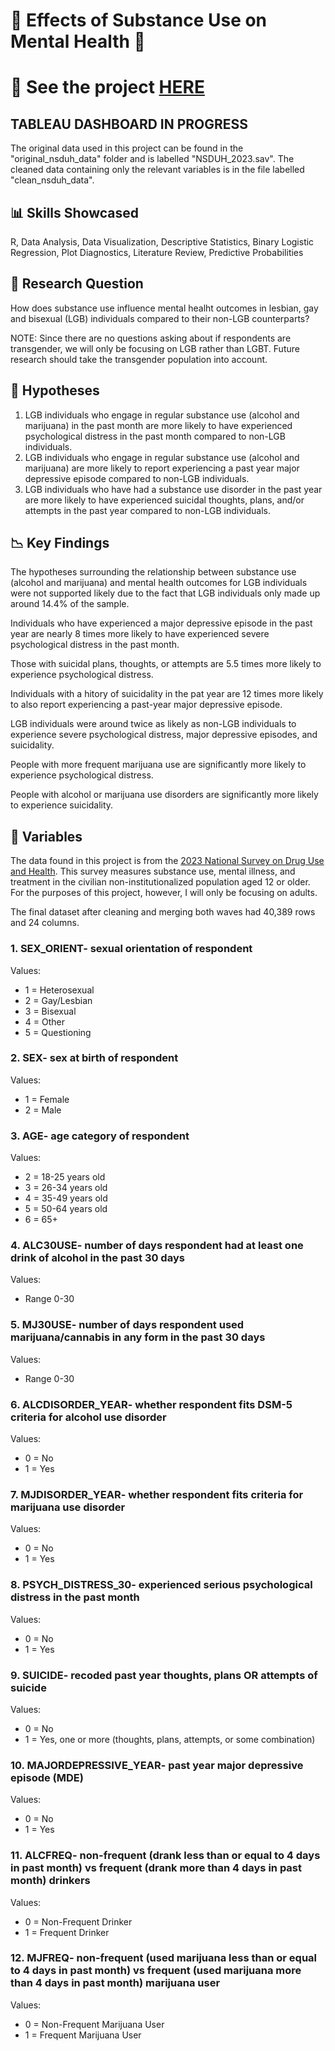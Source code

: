 # 🍺 Effects of Substance Use on Mental Health 🧠 

# 👀 See the project [HERE](https://nimj34.github.io/Effects-of-Substance-Use-on-Mental-Health-by-Sexual-Orientation/)

## TABLEAU DASHBOARD IN PROGRESS

The original data used in this project can be found in the "original_nsduh_data" folder and is labelled "NSDUH_2023.sav".
The cleaned data containing only the relevant variables is in the file labelled "clean_nsduh_data".

## 📊 Skills Showcased
R, Data Analysis, Data Visualization, Descriptive Statistics, Binary Logistic Regression, Plot Diagnostics, Literature Review, Predictive Probabilities

## 🤷 Research Question
How does substance use influence mental healht outcomes in lesbian, gay and bisexual (LGB) individuals compared to their non-LGB counterparts?

NOTE: Since there are no questions asking about if respondents are transgender, we will only be focusing on LGB rather than LGBT. Future research should take the transgender population into account.

## 🔎 Hypotheses
1. LGB individuals who engage in regular substance use (alcohol and marijuana) in the past month are more likely to have experienced psychological distress in the past month compared to non-LGB individuals.
2. LGB individuals who engage in regular substance use (alcohol and marijuana) are more likely to report experiencing a past year major depressive episode compared to non-LGB individuals.
3. LGB individuals who have had a substance use disorder in the past year are more likely to have experienced suicidal thoughts, plans, and/or attempts in the past year compared to non-LGB individuals.

## 📉 Key Findings
The hypotheses surrounding the relationship between substance use (alcohol and marijuana) and mental health outcomes for LGB individuals were not supported likely due to the fact that LGB individuals only made up around 14.4% of the sample. 

Individuals who have experienced a major depressive episode in the past year are nearly 8 times more likely to have experienced severe psychological distress in the past month. 

Those with suicidal plans, thoughts, or attempts are 5.5 times more likely to experience psychological distress.

Individuals with a hitory of suicidality in the pat year are 12 times more likely to also report experiencing a past-year major depressive episode.

LGB individuals were around twice as likely as non-LGB individuals to experience severe psychological distress, major depressive episodes, and suicidality.

People with more frequent marijuana use are significantly more likely to experience psychological distress.

People with alcohol or marijuana use disorders are significantly more likely to experience suicidality.

## 📖 Variables
The data found in this project is from the [2023 National Survey on Drug Use and Health](https://www.samhsa.gov/data/data-we-collect/nsduh-national-survey-drug-use-and-health/national-releases/2023). This survey measures substance use, mental illness, and treatment in the civilian non-institutionalized population aged 12 or older. For the purposes of this project, however, I will only be focusing on adults. 

The final dataset after cleaning and merging both waves had 40,389 rows and 24 columns.

### 1. **SEX_ORIENT**- sexual orientation of respondent
Values:

* 1 = Heterosexual
* 2 = Gay/Lesbian
* 3 = Bisexual
* 4 = Other
* 5 = Questioning

### 2. **SEX**- sex at birth of respondent
Values:

* 1 = Female
* 2 = Male

### 3. **AGE**- age category of respondent
Values:

* 2 = 18-25 years old
* 3 = 26-34 years old
* 4 = 35-49 years old
* 5 = 50-64 years old
* 6 = 65+

### 4. **ALC30USE**- number of days respondent had at least one drink of alcohol in the past 30 days
Values:

* Range 0-30

### 5. **MJ30USE**- number of days respondent used marijuana/cannabis in any form in the past 30 days
Values:

* Range 0-30

### 6. **ALCDISORDER_YEAR**- whether respondent fits DSM-5 criteria for alcohol use disorder
Values:

* 0 = No
* 1 = Yes

### 7. **MJDISORDER_YEAR**- whether respondent fits criteria for marijuana use disorder
Values:

* 0 = No
* 1 = Yes

### 8. **PSYCH_DISTRESS_30**- experienced serious psychological distress in the past month
Values:

* 0 = No
* 1 = Yes

### 9. **SUICIDE**- recoded past year thoughts, plans OR attempts of suicide
Values:

* 0 = No
* 1 = Yes, one or more (thoughts, plans, attempts, or some combination)

### 10. **MAJORDEPRESSIVE_YEAR**- past year major depressive episode (MDE)
Values:

* 0 = No
* 1 = Yes

### 11. **ALCFREQ**- non-frequent (drank less than or equal to 4 days in past month) vs frequent (drank more than 4 days in past month) drinkers
Values:

* 0 = Non-Frequent Drinker
* 1 = Frequent Drinker

### 12. **MJFREQ**- non-frequent (used marijuana less than or equal to 4 days in past month) vs frequent (used marijuana more than 4 days in past month) marijuana user
Values:

* 0 = Non-Frequent Marijuana User
* 1 = Frequent Marijuana User
